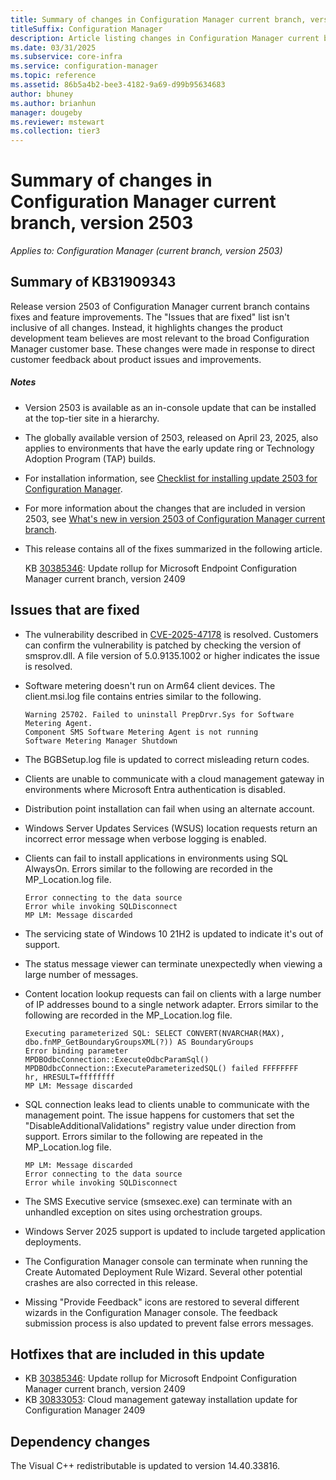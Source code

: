 ```yaml
---
title: Summary of changes in Configuration Manager current branch, version 2503
titleSuffix: Configuration Manager
description: Article listing changes in Configuration Manager current branch, version 2503
ms.date: 03/31/2025
ms.subservice: core-infra
ms.service: configuration-manager
ms.topic: reference
ms.assetid: 86b5a4b2-bee3-4182-9a69-d99b95634683
author: bhuney
ms.author: brianhun
manager: dougeby
ms.reviewer: mstewart
ms.collection: tier3
---
```


# Summary of changes in Configuration Manager current branch, version 2503

*Applies to: Configuration Manager (current branch, version 2503)*

## Summary of KB31909343
Release version 2503 of Configuration Manager current branch contains fixes and feature improvements.
The "Issues that are fixed" list isn't inclusive of all changes. Instead, it highlights changes the product development team believes are most relevant to the broad Configuration Manager customer base. These changes were made in response to direct customer feedback about product issues and improvements.

##### Notes
- Version 2503 is available as an in-console update that can be installed at the top-tier site in a hierarchy.
- The globally available version of 2503, released on April 23, 2025, also applies to environments that have the early update ring or Technology Adoption Program (TAP) builds.
- For installation information, see [Checklist for installing update 2503 for Configuration Manager](../../core/servers/manage/checklist-for-installing-update-2503.md).
- For more information about the changes that are included in version 2503, see [What's new in version 2503 of Configuration Manager current branch](../../core/plan-design/changes/whats-new-in-version-2503.md).
- This release contains all of the fixes summarized in the following article.

   KB [30385346](../../hotfix/2409/30385346.md): Update rollup for Microsoft Endpoint Configuration Manager current branch, version 2409


## Issues that are fixed
<!-- 31986267 -->
- The vulnerability described in [CVE-2025-47178](https://msrc.microsoft.com/update-guide/en-US/vulnerability/CVE-2025-47178) is resolved. Customers can confirm the vulnerability is patched by checking the version of smsprov.dll. A file version of 5.0.9135.1002 or higher indicates the issue is resolved.

<!-- 17419432 -->
- Software metering doesn't run on Arm64 client devices. The client.msi.log file contains entries similar to the following.
   ```text
   Warning 25702. Failed to uninstall PrepDrvr.Sys for Software Metering Agent.
   Component SMS Software Metering Agent is not running
   Software Metering Manager Shutdown
   ```
<!-- 26179914 -->
- The BGBSetup.log file is updated to correct misleading return codes.

<!-- 27264362 -->
- Clients are unable to communicate with a cloud management gateway in environments where Microsoft Entra authentication is disabled.

<!-- 29726666 -->
- Distribution point installation can fail when using an alternate account.

<!-- 29924214 -->
- Windows Server Updates Services (WSUS) location requests return an incorrect error message when verbose logging is enabled.

<!-- 29978686 -->
- Clients can fail to install applications in environments using SQL AlwaysOn. Errors similar to the following are recorded in the MP_Location.log file.
   ```text
   Error connecting to the data source
   Error while invoking SQLDisconnect
   MP LM: Message discarded
   ```

<!-- 30250278 -->
- The servicing state of Windows 10 21H2 is updated to indicate it's out of support.

<!-- 30792434 -->
- The status message viewer can terminate unexpectedly when viewing a large number of messages.

<!-- 31062940 -->
- Content location lookup requests can fail on clients with a large number of IP addresses bound to a single network adapter. Errors similar to the following are recorded in the MP_Location.log file.
   ```text
   Executing parameterized SQL: SELECT CONVERT(NVARCHAR(MAX), dbo.fnMP_GetBoundaryGroupsXML(?)) AS BoundaryGroups
   Error binding parameter
   MPDBOdbcConnection::ExecuteOdbcParamSql()
   MPDBOdbcConnection::ExecuteParameterizedSQL() failed FFFFFFFF
   hr, HRESULT=ffffffff
   MP LM: Message discarded
   ```
<!-- 31371471 -->
- SQL connection leaks lead to clients unable to communicate with the management point. The issue happens for customers that set the "DisableAdditionalValidations" registry value under direction from support. Errors similar to the following are repeated in the MP_Location.log file.
   ```text
   MP LM: Message discarded
   Error connecting to the data source
   Error while invoking SQLDisconnect

<!-- 31478572 -->
- The SMS Executive service (smsexec.exe) can terminate with an unhandled exception on sites using orchestration groups.

<!-- 31623411 -->
- Windows Server 2025 support is updated to include targeted application deployments.

<!-- 26418102 -->
- The Configuration Manager console can terminate when running the Create Automated Deployment Rule Wizard. Several other potential crashes are also corrected in this release.

<!-- 30199925, 30431787 -->
- Missing "Provide Feedback" icons are restored to several different wizards in the Configuration Manager console. The feedback submission process is also updated to prevent false errors messages.


## Hotfixes that are included in this update
- KB [30385346](../../hotfix/2409/30385346.md): Update rollup for Microsoft Endpoint Configuration Manager current branch, version 2409
- KB [30833053](../../hotfix/2409/30833053.md): Cloud management gateway installation update for Configuration Manager 2409


## Dependency changes ##
<!-- 29847654
The Microsoft ODBC redistributable component is updated to version 18.4.1.1. -->
<!-- 29926810 -->
The Visual C++ redistributable is updated to version 14.40.33816.
